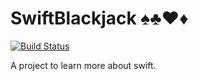 # SwiftBlackjack ♠♣♥♦
[![Build Status](https://travis-ci.org/HarrisonCTEC/SwiftBlackjack.svg?branch=master)](https://travis-ci.org/HarrisonCTEC/SwiftBlackjack)

A project to learn more about swift.
